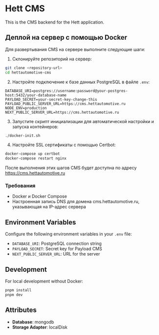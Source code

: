 # Hett CMS

This is the CMS backend for the Hett application.

## Деплой на сервер с помощью Docker

Для развертывания CMS на сервере выполните следующие шаги:

1. Склонируйте репозиторий на сервер:
```bash
git clone <repository-url>
cd hettautomotive-cms
```

2. Настройте подключение к базе данных PostgreSQL в файле `.env`:
```
DATABASE_URI=postgres://username:password@your-postgres-host:5432/your-database-name
PAYLOAD_SECRET=your-secret-key-change-this
PAYLOAD_PUBLIC_SERVER_URL=https://cms.hettautomotive.ru
NODE_ENV=production
NEXT_PUBLIC_SERVER_URL=https://cms.hettautomotive.ru
```

3. Запустите скрипт инициализации для автоматической настройки и запуска контейнеров:
```bash
./docker-init.sh
```

4. Настройте SSL сертификаты с помощью Certbot:
```bash
docker-compose up certbot
docker-compose restart nginx
```

После выполнения этих шагов CMS будет доступна по адресу https://cms.hettautomotive.ru

### Требования
- Docker и Docker Compose
- Настроенная запись DNS для домена cms.hettautomotive.ru, указывающая на IP-адрес сервера

## Environment Variables

Configure the following environment variables in your `.env` file:

- `DATABASE_URI`: PostgreSQL connection string
- `PAYLOAD_SECRET`: Secret key for Payload CMS
- `NEXT_PUBLIC_SERVER_URL`: URL for the server

## Development

For local development without Docker:

```bash
pnpm install
pnpm dev
```

## Attributes

- **Database**: mongodb
- **Storage Adapter**: localDisk
